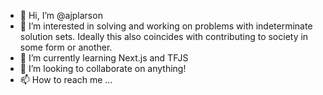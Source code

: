 - 👋 Hi, I’m @ajplarson
- 👀 I’m interested in solving and working on problems with indeterminate solution sets. Ideally this also coincides with contributing to society in some form or another.
- 🌱 I’m currently learning Next.js and TFJS
- 💞️ I’m looking to collaborate on anything!
- 📫 How to reach me ...

<!---
ajplarson/ajplarson is a ✨ special ✨ repository because its `README.md` (this file) appears on your GitHub profile.
You can click the Preview link to take a look at your changes.
--->
